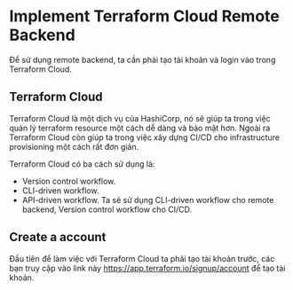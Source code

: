 # Implement Terraform Cloud Remote Backend
Để sử dụng remote backend, ta cần phải tạo tài khoản và login vào trong Terraform Cloud.

## Terraform Cloud
Terraform Cloud là một dịch vụ của HashiCorp, nó sẽ giúp ta trong việc quản lý terraform resource một cách dễ dàng và bảo mật hơn. Ngoài ra Terraform Cloud còn giúp ta trong việc xây dựng CI/CD cho infrastructure provisioning một cách rất đơn giản.

Terraform Cloud có ba cách sử dụng là:

- Version control workflow.
- CLI-driven workflow.
- API-driven workflow.
Ta sẽ sử dụng CLI-driven workflow cho remote backend, Version control workflow cho CI/CD.

## Create a account
Đầu tiên để làm việc với Terraform Cloud ta phải tạo tài khoản trước, các bạn truy cập vào link này <https://app.terraform.io/signup/account> để tạo tài khoản.
